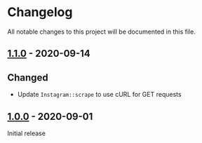 # Changelog

All notable changes to this project will be documented in this file.

## [1.1.0] - 2020-09-14

## Changed
- Update `Instagram::scrape` to use cURL for GET requests 

## [1.0.0] - 2020-09-01

Initial release

[1.1.0]: https://github.com/andreekeberg/instagram-scraper/releases/tag/1.1.0
[1.0.0]: https://github.com/andreekeberg/instagram-scraper/releases/tag/1.0.0
